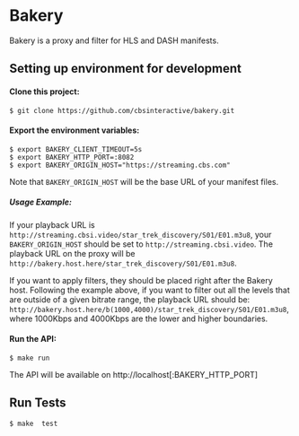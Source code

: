 # Bakery

Bakery is a proxy and filter for HLS and DASH manifests.

## Setting up environment for development

#### Clone this project:

    $ git clone https://github.com/cbsinteractive/bakery.git

#### Export the environment variables:

    $ export BAKERY_CLIENT_TIMEOUT=5s 
    $ export BAKERY_HTTP_PORT=:8082
    $ export BAKERY_ORIGIN_HOST="https://streaming.cbs.com" 

Note that `BAKERY_ORIGIN_HOST` will be the base URL of your manifest files.

##### Usage Example:

If your playback URL is `http://streaming.cbsi.video/star_trek_discovery/S01/E01.m3u8`, your `BAKERY_ORIGIN_HOST` should be set to `http://streaming.cbsi.video`. The playback URL on the proxy will be `http://bakery.host.here/star_trek_discovery/S01/E01.m3u8`. 

If you want to apply filters, they should be placed right after the Bakery host. Following the example above, if you want to filter out all the levels that are outside of a given bitrate range, the playback URL should be: `http://bakery.host.here/b(1000,4000)/star_trek_discovery/S01/E01.m3u8`, where 1000Kbps and 4000Kbps are the lower and higher boundaries.

#### Run the API:

    $ make run

The API will be available on http://localhost[:BAKERY_HTTP_PORT]

## Run Tests

    $ make  test
